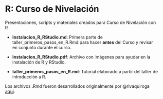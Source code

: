 # R: Curso de Nivelación
Presentaciones, scripts y materiales creados para Curso de Nivelación con R

* __Instalacion_R_RStudio.md__: Primera parte de taller_primeros_pasos_en_R.Rmd para hacer __antes__ del Curso y revisar en conjunto durante el curso.

* __Instalacion_R_RStudio.pdf__: Archivo con imágenes para ayudar en la instalación de R y RStudio.

* __taller_primeros_pasos_en_R.md__: Tutorial elaborado a partir del taller de introducción a R. 

Los archivos .Rmd fueron desarrollados originalmente por @rivaquiroga [aquí](https://github.com/rivaquiroga/RLadies-Santiago/blob/master/2018-04_taller_primeros_pasos_en_R.Rmd).
